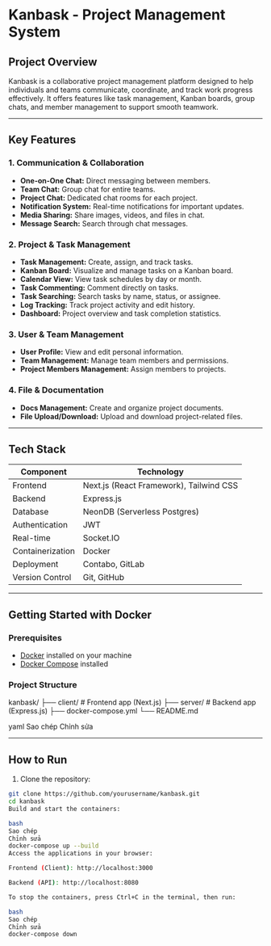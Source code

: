# Kanbask - Project Management System

## Project Overview

Kanbask is a collaborative project management platform designed to help individuals and teams communicate, coordinate, and track work progress effectively. It offers features like task management, Kanban boards, group chats, and member management to support smooth teamwork.

---

## Key Features

### 1. Communication & Collaboration
- **One-on-One Chat:** Direct messaging between members.
- **Team Chat:** Group chat for entire teams.
- **Project Chat:** Dedicated chat rooms for each project.
- **Notification System:** Real-time notifications for important updates.
- **Media Sharing:** Share images, videos, and files in chat.
- **Message Search:** Search through chat messages.

### 2. Project & Task Management
- **Task Management:** Create, assign, and track tasks.
- **Kanban Board:** Visualize and manage tasks on a Kanban board.
- **Calendar View:** View task schedules by day or month.
- **Task Commenting:** Comment directly on tasks.
- **Task Searching:** Search tasks by name, status, or assignee.
- **Log Tracking:** Track project activity and edit history.
- **Dashboard:** Project overview and task completion statistics.

### 3. User & Team Management
- **User Profile:** View and edit personal information.
- **Team Management:** Manage team members and permissions.
- **Project Members Management:** Assign members to projects.

### 4. File & Documentation
- **Docs Management:** Create and organize project documents.
- **File Upload/Download:** Upload and download project-related files.

---

## Tech Stack

| Component         | Technology                         |
|-------------------|----------------------------------|
| Frontend          | Next.js (React Framework), Tailwind CSS |
| Backend           | Express.js                       |
| Database          | NeonDB (Serverless Postgres)     |
| Authentication    | JWT                             |
| Real-time         | Socket.IO                       |
| Containerization  | Docker                          |
| Deployment        | Contabo, GitLab                 |
| Version Control   | Git, GitHub                    |

---

## Getting Started with Docker

### Prerequisites

- [Docker](https://docs.docker.com/get-docker/) installed on your machine
- [Docker Compose](https://docs.docker.com/compose/install/) installed

### Project Structure

kanbask/
├── client/ # Frontend app (Next.js)
├── server/ # Backend app (Express.js)
├── docker-compose.yml
└── README.md

yaml
Sao chép
Chỉnh sửa

---

## How to Run

1. Clone the repository:

```bash
git clone https://github.com/yourusername/kanbask.git
cd kanbask
Build and start the containers:

bash
Sao chép
Chỉnh sửa
docker-compose up --build
Access the applications in your browser:

Frontend (Client): http://localhost:3000

Backend (API): http://localhost:8080

To stop the containers, press Ctrl+C in the terminal, then run:

bash
Sao chép
Chỉnh sửa
docker-compose down


